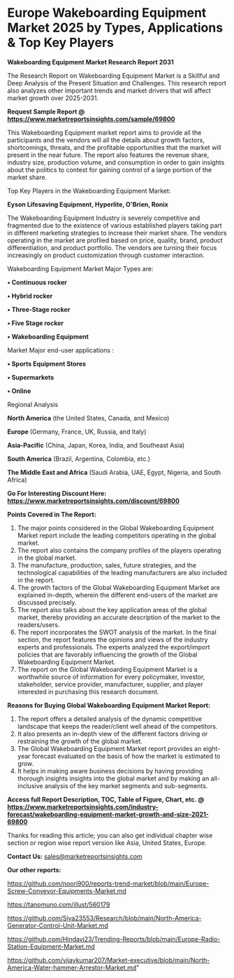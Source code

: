 # Europe Wakeboarding Equipment Market 2025 by Types, Applications & Top Key Players

<strong>Wakeboarding Equipment Market Research Report 2031</strong>

The Research Report on Wakeboarding Equipment Market is a Skillful and Deep Analysis of the Present Situation and Challenges. This research report also analyzes other important trends and market drivers that will affect market growth over 2025-2031.

<strong>Request Sample Report @ <a href=https://www.marketreportsinsights.com/sample/69800>https://www.marketreportsinsights.com/sample/69800</a></strong>

This Wakeboarding Equipment market report aims to provide all the participants and the vendors will all the details about growth factors, shortcomings, threats, and the profitable opportunities that the market will present in the near future. The report also features the revenue share, industry size, production volume, and consumption in order to gain insights about the politics to contest for gaining control of a large portion of the market share.

Top Key Players in the Wakeboarding Equipment Market:

<strong>Eyson Lifesaving Equipment, Hyperlite, O'Brien, Ronix</strong>

The Wakeboarding Equipment Industry is severely competitive and fragmented due to the existence of various established players taking part in different marketing strategies to increase their market share. The vendors operating in the market are profiled based on price, quality, brand, product differentiation, and product portfolio. The vendors are turning their focus increasingly on product customization through customer interaction.

Wakeboarding Equipment Market Major Types are:

<strong>• Continuous rocker

• Hybrid rocker

• Three-Stage rocker

• Five Stage rocker

• Wakeboarding Equipment</strong>

Market Major end-user applications :

<strong>• Sports Equipment Stores

• Supermarkets

• Online</strong>

Regional Analysis

</u><strong><b>North America</b></strong> (the United States, Canada, and Mexico)

<strong><b>Europe </b></strong>(Germany, France, UK, Russia, and Italy)

<strong><b>Asia-Pacific</b></strong> (China, Japan, Korea, India, and Southeast Asia)

<strong><b>South America</b></strong> (Brazil, Argentina, Colombia, etc.)

<strong><b>The Middle East and Africa</b></strong> (Saudi Arabia, UAE, Egypt, Nigeria, and South Africa)

<strong>Go For Interesting Discount Here: <a href=https://www.marketreportsinsights.com/discount/69800>https://www.marketreportsinsights.com/discount/69800</a></strong>

<strong>Points Covered in The Report:</strong>
<ol>
  <li>The major points considered in the Global Wakeboarding Equipment Market report include the leading competitors operating in the global market.</li>
  <li>The report also contains the company profiles of the players operating in the global market.</li>
  <li>The manufacture, production, sales, future strategies, and the technological capabilities of the leading manufacturers are also included in the report.</li>
  <li>The growth factors of the Global Wakeboarding Equipment Market are explained in-depth, wherein the different end-users of the market are discussed precisely.</li>
  <li>The report also talks about the key application areas of the global market, thereby providing an accurate description of the market to the readers/users.</li>
  <li>The report incorporates the SWOT analysis of the market. In the final section, the report features the opinions and views of the industry experts and professionals. The experts analyzed the export/import policies that are favorably influencing the growth of the Global Wakeboarding Equipment Market.</li>
  <li>The report on the Global Wakeboarding Equipment Market is a worthwhile source of information for every policymaker, investor, stakeholder, service provider, manufacturer, supplier, and player interested in purchasing this research document.</li>
</ol>
<strong>Reasons for Buying Global Wakeboarding Equipment Market Report:</strong>

<ol>
  <li>The report offers a detailed analysis of the dynamic competitive landscape that keeps the reader/client well ahead of the competitors.</li>
  <li>It also presents an in-depth view of the different factors driving or restraining the growth of the global market.</li>
  <li>The Global Wakeboarding Equipment Market report provides an eight-year forecast evaluated on the basis of how the market is estimated to grow.</li>
  <li>It helps in making aware business decisions by having providing thorough insights insights into the global market and by making an all-inclusive analysis of the key market segments and sub-segments.</li>
</ol>
<strong>Access full Report Description, TOC, Table of Figure, Chart, etc. @ <a href=https://www.marketreportsinsights.com/industry-forecast/wakeboarding-equipment-market-growth-and-size-2021-69800>https://www.marketreportsinsights.com/industry-forecast/wakeboarding-equipment-market-growth-and-size-2021-69800</a></strong>


Thanks for reading this article; you can also get individual chapter wise section or region wise report version like Asia, United States, Europe.

<strong>Contact Us:</strong>
sales@marketreportsinsights.com

<strong>Our other reports:</strong>

<a href=https://github.com/noori900/reports-trend-market/blob/main/Europe-Screw-Conveyor-Equipments-Market.md>https://github.com/noori900/reports-trend-market/blob/main/Europe-Screw-Conveyor-Equipments-Market.md</a>

<a href=https://tanomuno.com/illust/560179>https://tanomuno.com/illust/560179</a>

<a href=https://github.com/Siya23553/Research/blob/main/North-America-Generator-Control-Unit-Market.md>https://github.com/Siya23553/Research/blob/main/North-America-Generator-Control-Unit-Market.md</a>

<a href=https://github.com/Hindavi23/Trending-Reports/blob/main/Europe-Radio-Station-Equipment-Market.md>https://github.com/Hindavi23/Trending-Reports/blob/main/Europe-Radio-Station-Equipment-Market.md</a>

<a href=https://github.com/vijaykumar207/Market-executive/blob/main/North-America-Water-hammer-Arrestor-Market.md>https://github.com/vijaykumar207/Market-executive/blob/main/North-America-Water-hammer-Arrestor-Market.md</a>"
